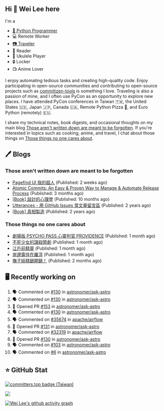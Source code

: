 ## Hi 👋 Wei Lee here

I'm a

* [🐍 Python Programmer](https://pycon-note.wei-lee.me/)
* 💻 Remote Worker
* [📷 Traveler](https://travlog.wei-lee.me/)
* 📖 Reader
* 🎵 Ukulele Player
* 🔒 Locker
* 📺 Anime Lover

I enjoy automating tedious tasks and creating high-quality code. Enjoy participating in open-source communities and contributing to open-source projects such as [commitizen-tools](https://github.com/commitizen-tools) is something I love. Traveling is also a passion of mine, and I often use PyCon as an opportunity to explore new places. I have attended PyCon conferences in Taiwan 🇹🇼, the United States 🇺🇸, Japan 🇯🇵, Canada 🇨🇦, Remote Python Pizza 🍕, and Euro Python (remotely) 🇪🇺.

I share my technical notes, book digests, and occasional thoughts on my main blog [Those aren't written down are meant to be forgotten](https://blog.wei-lee.me/). If you're interested in topics such as cooking, anime, and travel, I chat about those things on [Those things no one cares about](https://travlog.wei-lee.me/).

## 🖊️ Blogs

### Those aren't written down are meant to be forgotten

* [Pagefind UI 我的超人](https://blog.wei-lee.me/posts/tech/2023/11/pagefind-ui) (Published: 2 weeks ago)
* [Atomic Commits: An Easy &amp; Proven Way to Manage &amp; Automate Release Process](https://blog.wei-lee.me/posts/tech/2023/08/atomic-commits-coscup-2023) (Published: 3 months ago)
* [[Book] 設計的心理學](https://blog.wei-lee.me/posts/book/2023/01/the-design-of-everyday-things) (Published: 10 months ago)
* [Utterances - 用 GitHub Issues 當文章留言區](https://blog.wei-lee.me/posts/tech/2022/02/use-github-issues-as-comment-system) (Published: 2 years ago)
* [[Book] 真相製造](https://blog.wei-lee.me/posts/book/2022/02/reality-is-business) (Published: 2 years ago)

### Those things no one cares about

* [劇場版 PSYCHO PASS 心靈判官 PROVIDENCE](https://travlog.wei-lee.me/posts/review/2023/10/psycho-pass-providence) (Published: 1 month ago)
* [不死少女的謀殺鬧劇](https://travlog.wei-lee.me/posts/review/2023/10/undead-girl-murder-farce) (Published: 1 month ago)
* [江戶前精靈](https://travlog.wei-lee.me/posts/review/2023/09/edomae-erufu) (Published: 1 month ago)
* [岸邊露伴在羅浮](https://travlog.wei-lee.me/posts/review/2023/09/rohan-at-the-louvre) (Published: 1 month ago)
* [撫子妖精鍋開鍋！](https://travlog.wei-lee.me/posts/cook/2023/08/season-nadeshiko-pot) (Published: 2 months ago)

## 🖥️ Recently working on

1. 🗣 Commented on [#130](https://github.com/astronomer/ask-astro/issues/130) in [astronomer/ask-astro](https://github.com/astronomer/ask-astro)
2. 🗣 Commented on [#130](https://github.com/astronomer/ask-astro/issues/130) in [astronomer/ask-astro](https://github.com/astronomer/ask-astro)
3. 💪 Opened PR [#153](https://github.com/astronomer/ask-astro/pull/153) in [astronomer/ask-astro](https://github.com/astronomer/ask-astro)
4. 🗣 Commented on [#130](https://github.com/astronomer/ask-astro/issues/130) in [astronomer/ask-astro](https://github.com/astronomer/ask-astro)
5. 🗣 Commented on [#35674](https://github.com/apache/airflow/issues/35674) in [apache/airflow](https://github.com/apache/airflow)
6. 💪 Opened PR [#131](https://github.com/astronomer/ask-astro/pull/131) in [astronomer/ask-astro](https://github.com/astronomer/ask-astro)
7. 🗣 Commented on [#32319](https://github.com/apache/airflow/issues/32319) in [apache/airflow](https://github.com/apache/airflow)
8. 💪 Opened PR [#130](https://github.com/astronomer/ask-astro/pull/130) in [astronomer/ask-astro](https://github.com/astronomer/ask-astro)
9. 🗣 Commented on [#103](https://github.com/astronomer/ask-astro/issues/103) in [astronomer/ask-astro](https://github.com/astronomer/ask-astro)
10. 🗣 Commented on [#6](https://github.com/astronomer/ask-astro/issues/6) in [astronomer/ask-astro](https://github.com/astronomer/ask-astro)


## ⭐ GitHub Stat

[![committers.top badge (Taiwan)](https://user-badge.committers.top/taiwan_public/Lee-W.svg)](https://user-badge.committers.top/taiwan_public/Lee-W)

[![](https://github-readme-stats.vercel.app/api?username=Lee-W&show_icons=true&hide_title=true&cache_seconds=86400)](https://github.com/anuraghazra/github-readme-stats)

[![Wei Lee's github activity graph](https://github-readme-activity-graph.vercel.app/graph?username=Lee-W&theme=dracula)](https://github.com/ashutosh00710/github-readme-activity-graph)
